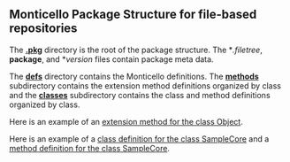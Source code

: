 ## Monticello Package Structure for file-based repositories

The [**.pkg**][7] directory is the root of the package structure. The **.filetree*, **package**, and **version* files contain package meta data.

The [**defs**][6] directory contains the Monticello definitions. The [**methods**][4] 
subdirectory contains the extension method definitions organized by class
and the [**classes**][3] subdirectory contains the class and method definitions organized by class.

Here is an example of an [extension method for the class Object][5].

Here is an example of a [class definition for the class SampleCore][1] and a [method
definition for the class SampleCore][2].

[1]: https://github.com/dalehenrich/sample/blob/master/src/Sample-Core.pkg/defs/classes/SampleCore.class/instance-side/SampleCore.st
[2]: https://github.com/dalehenrich/sample/blob/master/src/Sample-Core.pkg/defs/classes/SampleCore.class/instance-side/authorName.st
[3]: https://github.com/dalehenrich/sample/tree/master/src/Sample-Core.pkg/defs/classes

[4]: https://github.com/dalehenrich/sample/tree/master/src/Sample-Core.pkg/defs/methods
[5]: https://github.com/dalehenrich/sample/blob/master/src/Sample-Core.pkg/defs/methods/Object.class/instance-side/isSample.st

[6]: https://github.com/dalehenrich/sample/tree/master/src/Sample-Core.pkg/defs

[7]: https://github.com/dalehenrich/sample/tree/master/src/Sample-Core.pkg
